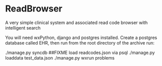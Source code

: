 ReadBrowser
===========

A very simple clinical system and associated read code browser with intelligent search

You will need wxPython, django and postgres installed. Create a postgres database called EHR, then run from the root directory of
the archive run:

./manage.py syncdb
##FIXME load readcodes.json via psql
./manage.py loaddata test_data.json
./manage.py wxrun problems

